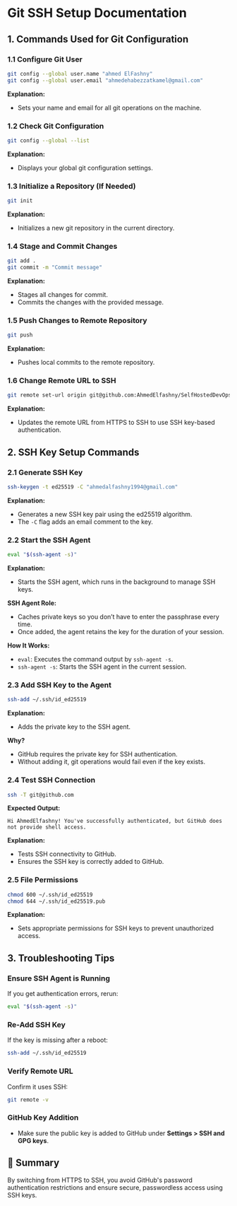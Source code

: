 
# Git SSH Setup Documentation

## 1. Commands Used for Git Configuration

### 1.1 Configure Git User

```bash
git config --global user.name "ahmed ElFashny"
git config --global user.email "ahmedehabezzatkamel@gmail.com"
```

**Explanation:**

- Sets your name and email for all git operations on the machine.

### 1.2 Check Git Configuration

```bash
git config --global --list
```

**Explanation:**

- Displays your global git configuration settings.

### 1.3 Initialize a Repository (If Needed)

```bash
git init
```

**Explanation:**

- Initializes a new git repository in the current directory.

### 1.4 Stage and Commit Changes

```bash
git add .
git commit -m "Commit message"
```

**Explanation:**

- Stages all changes for commit.
- Commits the changes with the provided message.

### 1.5 Push Changes to Remote Repository

```bash
git push
```

**Explanation:**

- Pushes local commits to the remote repository.

### 1.6 Change Remote URL to SSH

```bash
git remote set-url origin git@github.com:AhmedElfashny/SelfHostedDevOps.git
```

**Explanation:**

- Updates the remote URL from HTTPS to SSH to use SSH key-based authentication.

## 2. SSH Key Setup Commands

### 2.1 Generate SSH Key

```bash
ssh-keygen -t ed25519 -C "ahmedalfashny1994@gmail.com"
```

**Explanation:**

- Generates a new SSH key pair using the ed25519 algorithm.
- The `-C` flag adds an email comment to the key.

### 2.2 Start the SSH Agent

```bash
eval "$(ssh-agent -s)"
```

**Explanation:**

- Starts the SSH agent, which runs in the background to manage SSH keys.

**SSH Agent Role:**

- Caches private keys so you don’t have to enter the passphrase every time.
- Once added, the agent retains the key for the duration of your session.

**How It Works:**

- `eval`: Executes the command output by `ssh-agent -s`.
- `ssh-agent -s`: Starts the SSH agent in the current session.

### 2.3 Add SSH Key to the Agent

```bash
ssh-add ~/.ssh/id_ed25519
```

**Explanation:**

- Adds the private key to the SSH agent.

**Why?**

- GitHub requires the private key for SSH authentication.
- Without adding it, git operations would fail even if the key exists.

### 2.4 Test SSH Connection

```bash
ssh -T git@github.com
```

**Expected Output:**

```
Hi AhmedElfashny! You've successfully authenticated, but GitHub does not provide shell access.
```

**Explanation:**

- Tests SSH connectivity to GitHub.
- Ensures the SSH key is correctly added to GitHub.

### 2.5 File Permissions

```bash
chmod 600 ~/.ssh/id_ed25519
chmod 644 ~/.ssh/id_ed25519.pub
```

**Explanation:**

- Sets appropriate permissions for SSH keys to prevent unauthorized access.

## 3. Troubleshooting Tips

### Ensure SSH Agent is Running

If you get authentication errors, rerun:

```bash
eval "$(ssh-agent -s)"
```

### Re-Add SSH Key

If the key is missing after a reboot:

```bash
ssh-add ~/.ssh/id_ed25519
```

### Verify Remote URL

Confirm it uses SSH:

```bash
git remote -v
```

### GitHub Key Addition

- Make sure the public key is added to GitHub under **Settings > SSH and GPG keys**.

## 📌 Summary

By switching from HTTPS to SSH, you avoid GitHub's password authentication restrictions and ensure secure, passwordless access using SSH keys.
